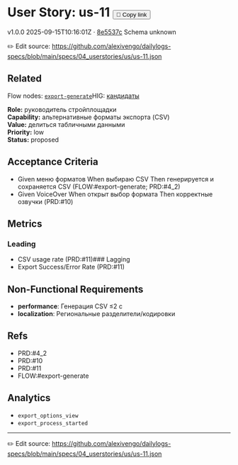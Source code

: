 # User Story: us-11 <button class="copy-link" aria-label="Copy page link" onclick="window.spechubCopyLink && window.spechubCopyLink()">🔗 Copy link</button>

<p class="badges">
  <span class="badge version">v1.0.0</span>
  <span class="badge build">2025-09-15T10:16:01Z · <a href="https://github.com/alexivengo/dailylogs-specs/commit/8e5537c" target="_blank" rel="noopener" class="sha">8e5537c</a></span>
  <span class="badge schema unknown">Schema unknown</span>
</p>

✏️ Edit source: https://github.com/alexivengo/dailylogs-specs/blob/main/specs/04_userstories/us/us-11.json

## Related
Flow nodes:
<span class="chip">[`export-generate`](../flow/nodes/export-generate.md)</span>HIG: <span class="chip"><a href="../hig/us-11.md">кандидаты</a></span>

**Role:** руководитель стройплощадки  
**Capability:** альтернативные форматы экспорта (CSV)  
**Value:** делиться табличными данными  
**Priority:** low  
**Status:** proposed

## Acceptance Criteria
- Given меню форматов When выбираю CSV Then генерируется и сохраняется CSV (FLOW:#export-generate; PRD:#4_2)
- Given VoiceOver When открыт выбор формата Then корректные озвучки (PRD:#10)

## Metrics
### Leading
- CSV usage rate (PRD:#11)### Lagging
- Export Success/Error Rate (PRD:#11)
## Non-Functional Requirements
- **performance**: Генерация CSV ≤2 с
- **localization**: Региональные разделители/кодировки

## Refs
- PRD:#4_2
- PRD:#10
- PRD:#11
- FLOW:#export-generate

## Analytics
- `export_options_view`
- `export_process_started`

---
✏️ Edit source: https://github.com/alexivengo/dailylogs-specs/blob/main/specs/04_userstories/us/us-11.json